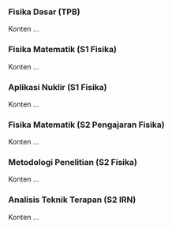 ### Fisika Dasar (TPB)
Konten ...

### Fisika Matematik (S1 Fisika)
Konten ...

### Aplikasi Nuklir (S1 Fisika)
Konten ...

### Fisika Matematik (S2 Pengajaran Fisika)
Konten ...

### Metodologi Penelitian (S2 Fisika)
Konten ...

### Analisis Teknik Terapan (S2 IRN)
Konten ...
